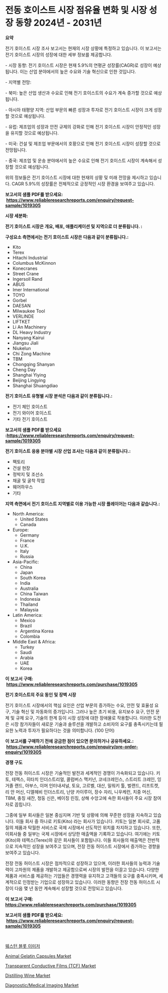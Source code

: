 <p><h1>전동 호이스트 시장 점유율 변화 및 시장 성장 동향 2024년 - 2031년</h1></p><p><strong>요약</strong></p>
<p><p>전기 호이스트 시장 조사 보고서는 현재의 시장 상황에 특정하고 있습니다. 이 보고서는 전기 호이스트 시장의 성장에 대한 세부 정보를 제공합니다. </p><p>- 시장 동향: 전기 호이스트 시장은 현재 5.9%의 연평균 성장률(CAGR)로 성장이 예상됩니다. 이는 산업 분야에서의 높은 수요와 기술 혁신으로 인한 것입니다.</p><p> </p><p>- 지역별 전망:</p><p> - 북미: 높은 산업 생산과 수요로 인해 전기 호이스트의 수요가 계속 증가할 것으로 예상됩니다.</p><p> - 아시아 태평양 지역: 산업 부문의 빠른 성장과 투자로 전기 호이스트 시장이 크게 성장할 것으로 예상됩니다.</p><p> - 유럽: 제조업의 성장과 안전 규제의 강화로 인해 전기 호이스트 시장이 안정적인 성장을 유지할 것으로 예상됩니다.</p><p> - 미국: 건설 및 제조업 부문에서의 호황으로 인해 전기 호이스트 시장이 성장할 것으로 전망됩니다.</p><p> - 중국: 제조업 및 운송 분야에서의 높은 수요로 인해 전기 호이스트 시장이 계속해서 성장할 것으로 예상됩니다.</p><p>위의 정보들은 전기 호이스트 시장에 대한 현재의 상황 및 미래 전망을 제시하고 있습니다. CAGR 5.9%의 성장률은 전체적으로 긍정적인 시장 환경을 보여주고 있습니다.</p></p>
<p><strong>보고서의 샘플 PDF를 받으세요: &nbsp;<a href="https://www.reliableresearchreports.com/enquiry/request-sample/1019305">https://www.reliableresearchreports.com/enquiry/request-sample/1019305</a></strong></p>
<p><strong>시장 세분화:</strong></p>
<p><strong> 전기 호이스트 시장은 개요, 배포, 애플리케이션 및 지역으로 더 분류됩니다. :</strong></p>
<p><strong>구성요소 측면에서는 전기 호이스트 시장은 다음과 같이 분류됩니다.:</strong></p>
<p><ul><li>Kito</li><li>Terex</li><li>Hitachi Industrial</li><li>Columbus McKinnon</li><li>Konecranes</li><li>Street Crane</li><li>Ingersoll Rand</li><li>ABUS</li><li>Imer International</li><li>TOYO</li><li>Gorbel</li><li>DAESAN</li><li>Milwaukee Tool</li><li>VERLINDE</li><li>LIFTKET</li><li>Li An Machinery</li><li>DL Heavy Industry</li><li>Nanyang Kairui</li><li>Jiangsu Jiali</li><li>Niukelun</li><li>Chi Zong Machine</li><li>TBM</li><li>Chongqing Shanyan</li><li>Cheng Day</li><li>Shanghai Yiying</li><li>Beijing Lingying</li><li>Shanghai Shuangdiao</li></ul></p>
<p><strong> 전기 호이스트 유형별 시장 분석은 다음과 같이 분류됩니다.:</strong></p>
<p><ul><li>전기 체인 호이스트</li><li>전기 와이어 호이스트</li><li>기타 전기 호이스트</li></ul></p>
<p><strong>보고서의 샘플 PDF를 받으세요 :<a href="https://www.reliableresearchreports.com/enquiry/request-sample/1019305">https://www.reliableresearchreports.com/enquiry/request-sample/1019305</a></strong></p>
<p><strong> 전기 호이스트 응용 분야별 시장 산업 조사는 다음과 같이 분류됩니다.:</strong></p>
<p><ul><li>팩토리</li><li>건설 현장</li><li>정박지 및 조선소</li><li>채굴 및 굴착 작업</li><li>웨어하우스</li><li>기타</li></ul></p>
<p><strong>지역 측면에서 전기 호이스트 지역별로 이용 가능한 시장 플레이어는 다음과 같습니다.:</strong></p>
<p><ul>
    <li>
        North America:
        <ul>
            <li>United States</li>
            <li>Canada</li>
        </ul>
    </li>
    <li>
        Europe:
        <ul>
            <li>Germany</li>
            <li>France</li>
            <li>U.K.</li>
            <li>Italy</li>
            <li>Russia</li>
        </ul>
    </li>
    <li>
        Asia-Pacific:
        <ul>
            <li>China</li>
            <li>Japan</li>
            <li>South Korea</li>
            <li>India</li>
            <li>Australia</li>
            <li>China Taiwan</li>
            <li>Indonesia</li>
            <li>Thailand</li>
            <li>Malaysia</li>
        </ul>
    </li>
    <li>
        Latin America:
        <ul>
            <li>Mexico</li>
            <li>Brazil</li>
            <li>Argentina Korea</li>
            <li>Colombia</li>
        </ul>
    </li>
    <li>
        Middle East & Africa:
        <ul>
            <li>Turkey</li>
            <li>Saudi</li>
            <li>Arabia</li>
            <li>UAE</li>
            <li>Korea</li>
        </ul>
    </li>
    </ul></p>
<p><strong>이 보고서 구매: &nbsp;<a href="https://www.reliableresearchreports.com/purchase/1019305">https://www.reliableresearchreports.com/purchase/1019305</a></strong></p>
<p><strong>전기 호이스트의 주요 동인 및 장벽 시장</strong></p>
<p><p>전기 호이스트 시장에서의 핵심 요인은 산업 부문의 증가하는 수요, 안전 및 효율성 요구, 기술 혁신 및 자동화의 증가입니다. 그러나 높은 초기 비용, 유지보수 요구, 안전 문제 및 규제 요구, 기술의 한계 등이 시장 성장에 대한 장애물로 작용합니다. 이러한 도전은 시장 참가자들이 새로운 기술과 솔루션을 개발하고 소비자의 요구를 충족시키는데 필요한 노력과 투자가 필요하다는 것을 의미합니다. (100 단어)</p></p>
<p><strong>이 보고서를 구매하기 전에 궁금한 점이 있으면 문의하거나 공유하세요.: &nbsp;<a href="https://www.reliableresearchreports.com/enquiry/pre-order-enquiry/1019305">https://www.reliableresearchreports.com/enquiry/pre-order-enquiry/1019305</a></strong></p>
<p><strong>경쟁 구도</strong></p>
<p><p>전장 전동 허이스트 시장은 기술적인 발전과 세계적인 경쟁이 가속화되고 있습니다. 키토, 테렉스, 히타치 인더스트리얼, 콜럼버스 맥키넌, 코네크레인스, 스트리트 크레인, 잉거졸 랜드, 아부스, 이머 인터내셔널, 토요, 고르벨, 대산, 밀워키 툴, 벌랜드, 리프트켓, 리 안 머신, 디엘헤비 인더스트리, 난양 카이루이, 장수 자리, 니우케런, 치중 머신, TBM, 충칭 새잔, 청둥 신은, 베이징 린징, 상해 수앙고에 속한 회사들이 주요 시장 참여자로 꼽힙니다.</p><p>그중에 일부 회사들은 일본 중심지며 기반 및 상황에 의해 꾸준한 성장을 지속하고 있습니다. 이들 회사 중 하나로 키토(Kito) 라는 회사가 있습니다. 키토는 일본 회사로, 고품질의 제품과 탁월한 서비스로 국제 시장에서 선도적인 위치를 차지하고 있습니다. 또한, 이회사들 중 일부는 국제 시장에서 상당한 매출액을 기록하고 있습니다. 여기에는 키토(Kito)와 테렉스(Terex)와 같은 회사들이 포함됩니다. 이들 회사들의 매출액은 전반적으로 지속적인 성장을 보여주고 있으며, 전장 전동 허이스트 시장에서 증가하는 경향을 보여주고 있습니다.</p><p>전장 전동 허이스트 시장은 점차적으로 성장하고 있으며, 이러한 회사들의 능력과 기술력이 고차원의 제품을 개발하고 제공함으로써 시장의 발전을 이끌고 있습니다. 다양한 제품과 서비스를 제공하는 기업들은 경쟁력을 유지하고 고객들의 요구를 충족시키며, 세계적으로 인정받는 기업으로 성장하고 있습니다. 이러한 동향은 전장 전동 허이스트 시장이 다음 몇 년 동안 계속해서 성장할 것으로 전망되고 있습니다.</p></p>
<p><strong>이 보고서 구매: &nbsp; <a href="https://www.reliableresearchreports.com/purchase/1019305">https://www.reliableresearchreports.com/purchase/1019305</a></strong></p>
<p><strong>보고서의 샘플 PDF를 받으세요: &nbsp;<a href="https://www.reliableresearchreports.com/enquiry/request-sample/1019305">https://www.reliableresearchreports.com/enquiry/request-sample/1019305</a></strong><strong></strong></p>
<p>&nbsp;</p>
<p><p><a href="https://github.com/sougarounis/Market-Research-Report-List-2/blob/main/9306802188466.md">웨스턴 블롯 이미저</a></p><p><a href="https://issuu.com/reportprime-2/docs/animal-gelatin-capsules-market-size-2030.pptx">Animal Gelatin Capsules Market</a></p><p><a href="https://view.publitas.com/reportprime-1/transparent-conductive-films-tcf-market-a-comprehensive-report-of-its-market-share-growth-trends-2023-2030/">Transparent Conductive Films (TCF) Market</a></p><p><a href="https://frill-swim-3cd.notion.site/Distilling-Wine-Market-Size-and-Growth-Market-Segmentation-Regional-and-Country-Breakdowns-and-Ma-cc7324596fe846ceac913cc7844530b7">Distilling Wine Market</a></p><p><a href="https://view.publitas.com/reportprime-1/diagnostic-medical-imaging-market-share-market-new-trends-analysis-report-by-type-by-application-by-end-use-by-region-and-segment-forecasts-2023-2030/">Diagnostic/Medical Imaging Market</a></p></p>